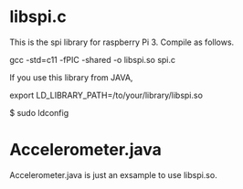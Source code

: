 # libspi.c

This is the spi library for raspberry Pi 3. Compile as follows.

gcc -std=c11 -fPIC -shared -o libspi.so spi.c

If you use this library from JAVA, 

export LD_LIBRARY_PATH=/to/your/library/libspi.so

$ sudo ldconfig

# Accelerometer.java

Accelerometer.java is just an exsample to use libspi.so.
